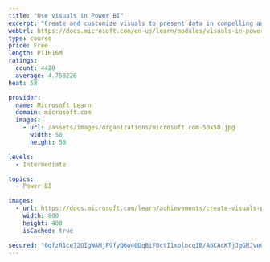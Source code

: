 ```yaml
---
title: "Use visuals in Power BI"
excerpt: "Create and customize visuals to present data in compelling and insightful ways."
webUrl: https://docs.microsoft.com/en-us/learn/modules/visuals-in-power-bi/
type: course
price: Free
length: PT1H16M
ratings:
  count: 4420
  average: 4.750226
heat: 58

provider:
  name: Microsoft Learn
  domain: microsoft.com
  images:
    - url: /assets/images/organizations/microsoft.com-50x50.jpg
      width: 50
      height: 50

levels:
  - Intermediate

topics:
  - Power BI

images:
  - url: https://docs.microsoft.com/learn/achievements/create-visuals-power-bi-desktop-social.png
    width: 800
    height: 400
    isCached: true

secured: "0qfzR1ce72OIgWAMjF9fyQ6w40DqBiF0ctI1xolncqIB/A6CAcKTjJgGRJveCJQWhg0Z5xvuoUAFwms9bNwn1e7TQeIiCxzDJjGGJOqbzbpYRI5Desi0z4BmRTR6f5QJqyrQX6YM4fPJ1l7mivvTjTjrQSGzCb3TGe0DkJ0N8hpsu2wX2r8dvMV4lqHXq4FYn5A2SOcvsPhcnAAqh+Fj+jAuKXlYy8poPXD5GckYysGPF1OMwplv1FnINUbvvW9rIcdUI8/OES9Q6bmuCi3z/yGTPhG0OFQNfw3LuSFBZc4N68g6nMfd/pbiPm87w5Dqtcms7p1iAEQ3lHA8XYQsQCW8hX0q5J+yfrd3kuHa+Dc6ptE1/UJIPe/Y8xAj0y6ywi/m2fQuBGzM5FKydylE27r+GeT06tVSnKsrTvH2DAo=;eQu+Pk3ikZt7omhbwCS7Pg=="
---
```


